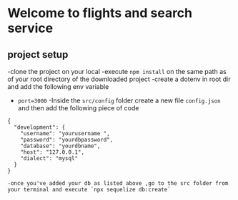 # Welcome to flights and search service
## project setup
-clone the project on your local
-execute `npm install` on the same path as of your root directory of the downloaded project
-create a dotenv in root dir and add the following env variable
   - `port=3000`
-Inside the `src/config` folder create a new file `config.json` and then add the following piece of code
```
{
  "development": {
    "username": "yourusername ",
    "password": "yourdbpassword",
    "database": "yourdbname",
    "host": "127.0.0.1",
    "dialect": "mysql"
  }
}

```
    -once you've added your db as listed above ,go to the src folder from your terminal and execute `npx sequelize db:create`
```
```
